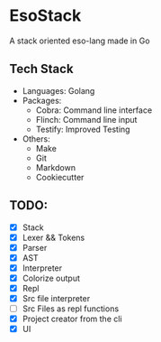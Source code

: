 # EsoStack

A stack oriented eso-lang made in Go

## Tech Stack
* Languages: Golang
* Packages: 
    * Cobra: Command line interface
    * Flinch: Command line input
    * Testify: Improved Testing
* Others:
    * Make
    * Git
    * Markdown
    * Cookiecutter

## TODO:

- [X] Stack
- [X] Lexer && Tokens
- [X] Parser
- [X] AST
- [X] Interpreter
- [X] Colorize output
- [X] Repl
- [X] Src file interpreter
- [ ] Src Files as repl functions
- [X] Project creator from the cli
- [X] UI
